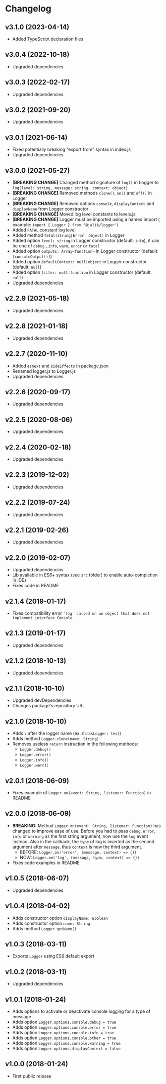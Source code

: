 # Changelog

## v3.1.0 (2023-04-14)

- Added TypeScript declaration files

## v3.0.4 (2022-10-18)

- Upgraded dependencies

## v3.0.3 (2022-02-17)

- Upgraded dependencies

## v3.0.2 (2021-09-20)

- Upgraded dependencies

## v3.0.1 (2021-06-14)

- Fixed potentially breaking "export from" syntax in index.js
- Upgraded dependencies

## v3.0.0 (2021-05-27)

- **[BREAKING CHANGE]** Changed method signature of `log()` in Logger
  to `log(level: string, message: string, context: object)`
- **[BREAKING CHANGE]** Removed methods `clone()`, `on()` and `off()` in Logger
- **[BREAKING CHANGE]** Removed options `console`, `displayContext` and `displayName` from Logger
  constructor
- **[BREAKING CHANGE]** Moved log level constants to levels.js
- **[BREAKING CHANGE]** Logger must be imported using a named import (
  example: `import { Logger } from '@jalik/logger'`)
- Added `FATAL` constant log level
- Added method `fatal(string|Error, object)` in Logger
- Added option `level: string` in Logger constructor (default: `info`), it can be one of `debug`
  , `info`, `warn`, `error` or `fatal`
- Added option `outputs: Array<function>` in Logger constructor (default: `[consoleOutput()]`)
- Added option `defaultContext: null|object` in Logger constructor (default: `null`)
- Added option `filter: null|function` in Logger constructor (default: `null`)
- Upgraded dependencies

## v2.2.9 (2021-05-18)

- Upgraded dependencies

## v2.2.8 (2021-01-18)

- Upgraded dependencies

## v2.2.7 (2020-11-10)

- Added `esnext` and `sideEffects` in package.json
- Renamed logger.js to Logger.js
- Upgraded dependencies

## v2.2.6 (2020-09-17)

- Upgraded dependencies

## v2.2.5 (2020-08-06)

- Upgraded dependencies

## v2.2.4 (2020-02-18)

- Upgraded dependencies

## v2.2.3 (2019-12-02)

- Upgraded dependencies

## v2.2.2 (2019-07-24)

- Upgraded dependencies

## v2.2.1 (2019-02-26)

- Upgraded dependencies

## v2.2.0 (2019-02-07)

- Upgraded dependencies
- Lib available in ES6+ syntax (see `src` folder) to enable auto-completion in IDEs
- Fixes code in README

## v2.1.4 (2019-01-17)

- Fixes compatibility error `'log' called on an object that does not implement interface Console`

## v2.1.3 (2019-01-17)

- Upgraded dependencies

## v2.1.2 (2018-10-13)

- Upgraded dependencies

## v2.1.1 (2018-10-10)

- Upgraded devDependencies
- Changes package's repository URL

## v2.1.0 (2018-10-10)

- Adds `:` after the logger name (ex: `ClassLogger: test`)
- Adds method `Logger.clone(name: String)`
- Removes useless `return` instruction in the following methods:
    - `Logger.debug()`
    - `Logger.error()`
    - `Logger.info()`
    - `Logger.warn()`

## v2.0.1 (2018-06-09)

- Fixes example of `Logger.on(event: String, listener: Function)` in README

## v2.0.0 (2018-06-09)

- **BREAKING:** Method `Logger.on(event: String, listener: Function)` has changed to improve ease of
  use. Before you had to pass
  `debug`, `error`, `info` or `warning` as the first string argument, now use the `log`
  event instead. Also in the callback, the `type` of log is inserted as the second argument
  after `message`, thus `context` is now the third argument.
    - BEFORE: `Logger.on('error', (message, context) => {})`
    - NOW: `Logger.on('log', (message, type, context) => {})`
- Fixes code examples in README

## v1.0.5 (2018-06-07)

- Upgraded dependencies

## v1.0.4 (2018-04-02)

- Adds constructor option `displayName: Boolean`
- Adds constructor option `name: String`
- Adds method `Logger.getName()`

## v1.0.3 (2018-03-11)

- Exports `Logger` using ES6 default export

## v1.0.2 (2018-03-11)

- Upgraded dependencies

## v1.0.1 (2018-01-24)

- Adds options to activate or deactivate console logging for a type of message
- Adds option `Logger.options.console.debug = true`
- Adds option `Logger.options.console.error = true`
- Adds option `Logger.options.console.info = true`
- Adds option `Logger.options.console.other = true`
- Adds option `Logger.options.console.warning = true`
- Adds option `Logger.options.displayContext = false`

## v1.0.0 (2018-01-24)

- First public release
